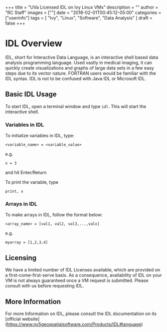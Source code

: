 +++
title = "UVa Licensed IDL on Ivy Linux VMs"
description = ""
author = "RC Staff"
images = [""]
date = "2018-02-01T00:45:12-05:00"
categories = ["userinfo"]
tags = [
    "Ivy", 
    "Linux",
    "Software",
    "Data Analysis"
]
draft = false
+++

# IDL Overview

IDL, short for Interactive Data Language, is an interactive shell based data analysis programming language. Used vastly in medical imaging, it can quickly create visualizations and graphs 
of large data sets in a few easy steps due to its vector nature. FORTRAN users would be familiar with the IDL syntax. IDL is not to be confused with
Java IDL or Microsoft IDL. 

## Basic IDL Usage

To start IDL, open a terminal window and type ```idl```. This will start the interactive shell. 

### Variables in IDL

To initialize variables in IDL, type:

	<variable_name> = <variable_value>
e.g. 

	x = 3

and hit Enter/Return

To print the variable, type 

	print, x

### Arrays in IDL

To make arrays in IDL, follow the format below:

	<array_name> = [val1, val2, val3,...,valx]

e.g. 

	myarray = [1,2,3,4]

## Licensing

We have a limited number of IDL Licenses available, which are provided on a first-come-first-serve basis. 
As a consequence, availability of IDL on your VM is not always guaranteed once a VM request is submitted.
Please consult with us before requesting IDL. 

## More Information

For more Information on IDL, please consult the IDL documentation on its [official website] (https://www.nv5geospatialsoftware.com/Products/IDL#language)

